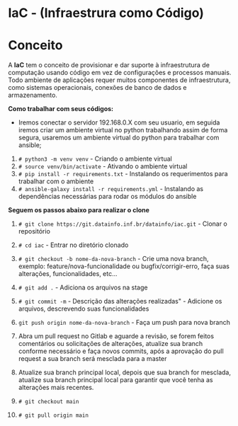 # IaC - (Infraestrura como Código)

# Conceito
A **IaC** tem o conceito de provisionar e dar suporte à infraestrutura de computação usando código em vez de configurações e processos manuais. Todo ambiente de aplicações requer muitos componentes de infraestrutura, como sistemas operacionais, conexões de banco de dados e armazenamento.

**Como trabalhar com seus códigos:**
- Iremos conectar o servidor 192.168.0.X com seu usuario, em seguida iremos criar um ambiente virtual no python trabalhando assim de forma segura, usaremos um ambiente virtual do python para trabalhar com ansible;

1. `# python3 -m venv venv` - Criando o ambiente virtual
2. `# source venv/bin/activate` - Ativando o ambiente virtual
3. `# pip install -r requirements.txt` - Instalando os requerimentos para trabalhar com o ambiente
4. `# ansible-galaxy install -r requirements.yml` - Instalando as dependências necessárias para rodar os módulos do ansible

**Seguem os passos abaixo para realizar o clone**


1. `# git clone https://git.datainfo.inf.br/datainfo/iac.git` - Clonar o repositório
2. `# cd iac` - Entrar no diretório clonado
3. `# git checkout -b nome-da-nova-branch` - Crie uma nova branch, exemplo: feature/nova-funcionalidade ou bugfix/corrigir-erro, faça suas alterações, funcionalidades, etc...
4. `# git add .` - Adiciona os arquivos na stage
5. `# git commit -m` - Descrição das alterações realizadas" - Adicione os arquivos, descrevendo suas funcionalidades      
6. `git push origin nome-da-nova-branch` - Faça um push para nova branch

7. Abra um pull request no Gitlab e aguarde a revisão, se forem feitos comentários ou solicitações de alterações, atualize sua branch conforme necessário e faça novos commits, após a aprovação do pull request a sua branch será mesclada para a master

8. Atualize sua branch principal local, depois que sua branch for mesclada, atualize sua branch principal local para  garantir que você tenha as alterações mais recentes.

9. `# git checkout main`

10. `# git pull origin main`
